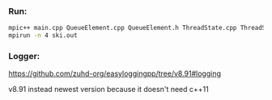 ### Run:
```bash
mpic++ main.cpp QueueElement.cpp QueueElement.h ThreadState.cpp ThreadState.h easylogging++.h -lpthread -o ski.out
mpirun -n 4 ski.out
```

### Logger:
https://github.com/zuhd-org/easyloggingpp/tree/v8.91#logging

v8.91 instead newest version because it doesn't need c++11
